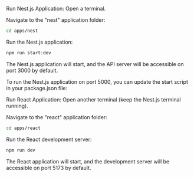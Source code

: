 Run Nest.js Application:
Open a terminal.

Navigate to the "nest" application folder:

```bash
cd apps/nest
```

Run the Nest.js application:

```bash
npm run start:dev
```

The Nest.js application will start, and the API server will be accessible on port 3000 by default.

To run the Nest.js application on port 5000, you can update the start script in your package.json file:

Run React Application:
Open another terminal (keep the Nest.js terminal running).

Navigate to the "react" application folder:

```bash
cd apps/react
```

Run the React development server:

```bash
npm run dev
```

The React application will start, and the development server will be accessible on port 5173 by default.
